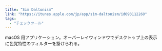 ```yaml
---
title: "Sim Daltonism"
link: "https://itunes.apple.com/jp/app/sim-daltonism/id693112260"
tags:
  - "チェックツール"
---
```


macOS 用アプリケーション。オーバーレイウィンドウでデスクトップ上の表示に色覚特性のフィルターを掛けられる。
